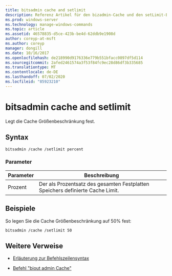 ```yaml
---
title: bitsadmin cache and setlimit
description: Referenz Artikel für den bizadmin-Cache und den setLimit-Befehl, mit dem die Cache Größenbeschränkung festgelegt wird.
ms.prod: windows-server
ms.technology: manage-windows-commands
ms.topic: article
ms.assetid: 46578835-d5ce-423b-be4d-62ddb9e1908d
author: coreyp-at-msft
ms.author: coreyp
manager: dongill
ms.date: 10/16/2017
ms.openlocfilehash: de218990d9176336e779b551bfacc0897df5d114
ms.sourcegitcommit: 2afed2461574a3f53f84fc9ec28d86df3b335685
ms.translationtype: MT
ms.contentlocale: de-DE
ms.lasthandoff: 07/02/2020
ms.locfileid: "85923210"
---
```

# <a name="bitsadmin-cache-and-setlimit"></a>bitsadmin cache and setlimit

Legt die Cache Größenbeschränkung fest.

## <a name="syntax"></a>Syntax

```
bitsadmin /cache /setlimit percent
```

### <a name="parameters"></a>Parameter

| Parameter | Beschreibung |
| -------------- | -------------- |
| Prozent | Der als Prozentsatz des gesamten Festplatten Speichers definierte Cache Limit. |

## <a name="examples"></a>Beispiele

So legen Sie die Cache Größenbeschränkung auf 50% fest:

```
bitsadmin /cache /setlimit 50
```

## <a name="additional-references"></a>Weitere Verweise

- [Erläuterung zur Befehlszeilensyntax](command-line-syntax-key.md)

- [Befehl "biout admin Cache"](bitsadmin-cache.md)
